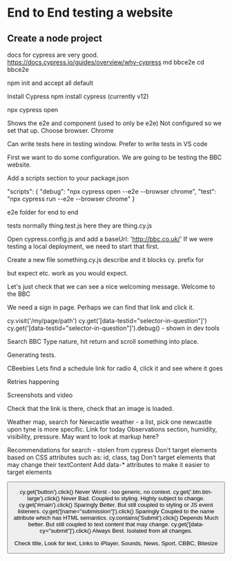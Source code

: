 # End to End testing a website

## Create a node project 

docs for cypress are very good. https://docs.cypress.io/guides/overview/why-cypress
md bbce2e
cd bbce2e

npm init and accept all default

Install Cypress npm install cypress (currently v12)

npx cypress open

Shows the e2e and component (used to only be e2e)
Not configured so we set that up.
Choose browser. Chrome

Can write tests here in testing window. Prefer to write tests in VS code

First we want to do some configuration. We are going to be testing the BBC website.

Add a scripts section to your package.json

"scripts": {
    "debug": "npx cypress open --e2e --browser chrome",
    "test": "npx cypress run --e2e --browser chrome"
  }
  
  e2e folder for end to end
  
  tests normally thing.test.js
  here they are thing.cy.js
  
  Open cypress.config.js and add a baseUrl: 'http://bbc.co.uk/'
  If we were testing a local deployment, we need to start that first. 
  
  Create a new file something.cy.js
  describe and it blocks
  cy. prefix for 
  
  but expect etc. work as you would expect.
  
  Let's just check that we can see a nice welcoming message.
  Welcome to the BBC
  
  We need a sign in page. Perhaps we can find that link and click it.
  
  cy.visit('/my/page/path')
  cy.get('[data-testid="selector-in-question"]')
  cy.get('[data-testid="selector-in-question"]').debug() - shown in dev tools
  
  
  Search BBC
  Type nature, hit return and scroll something into place.
  
  Generating tests.
  
  CBeebies 
  Lets find a schedule link for radio 4, click it and see where it goes
  
  Retries happening
  
  Screenshots and video
  
  Check that the link is there, check that an image is loaded.
  
  Weather map, search for Newcastle weather - a list, pick one
  newcastle upon tyne is more specific.
  Link for today
  Observations section, humidity, visibility, pressure.
  May want to look at markup here? 
  
  Recommendations for search - stolen from cypress
Don't target elements based on CSS attributes such as: id, class, tag
Don't target elements that may change their textContent
Add data-* attributes to make it easier to target elements

<button 
data-cy="submit" >
  
  cy.get('button').click()	 Never	Worst - too generic, no context.
cy.get('.btn.btn-large').click()	 Never	Bad. Coupled to styling. Highly subject to change.
cy.get('#main').click()	 Sparingly	Better. But still coupled to styling or JS event listeners.
cy.get('[name="submission"]').click()	 Sparingly	Coupled to the name attribute which has HTML semantics.
cy.contains('Submit').click()	 Depends	Much better. But still coupled to text content that may change.
cy.get('[data-cy="submit"]').click()	 Always	Best. Isolated from all changes.
  
  Check title, 
  Look for text, 
  Links to iPlayer, Sounds, News, Sport, CBBC, Bitesize
  

